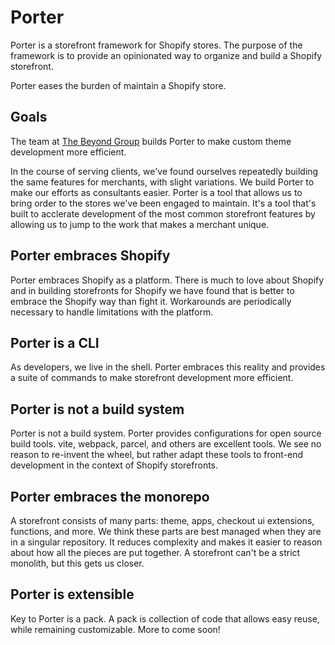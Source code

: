 # Porter

Porter is a storefront framework for Shopify stores. The purpose of the framework
is to provide an opinionated way to organize and build a Shopify storefront.

Porter eases the burden of maintain a Shopify store.

## Goals

The team at [The Beyond Group](http://thebeyondgroup.com) builds Porter to
make custom theme development more efficient.

In the course of serving clients, we've found ourselves repeatedly building
the same features for merchants, with slight variations. We build Porter
to make our efforts as consultants easier. Porter is a tool that allows
us to bring order to the stores we've been engaged to maintain. It's a tool
that's built to acclerate development of the most common storefront features by
allowing us to jump to the work that makes a merchant unique.

## Porter embraces Shopify

Porter embraces Shopify as a platform. There is much to love about Shopify and
in building storefronts for Shopify we have found that is better to embrace the
Shopify way than fight it. Workarounds are periodically necessary to handle
limitations with the platform.

## Porter is a CLI

As developers, we live in the shell. Porter embraces this reality and provides
a suite of commands to make storefront development more efficient.

## Porter is not a build system

Porter is not a build system. Porter provides configurations for open source
build tools. vite, webpack, parcel, and others are excellent tools. We see no
reason to re-invent the wheel, but rather adapt these tools to front-end
development in the context of Shopify storefronts.

## Porter embraces the monorepo

A storefront consists of many parts: theme, apps, checkout ui extensions,
functions, and more. We think these parts are best managed when they are in a
singular repository. It reduces complexity and makes it easier to reason about
how all the pieces are put together. A storefront can't be a strict monolith,
but this gets us closer.

## Porter is extensible 

Key to Porter is a pack. A pack is collection of code that allows easy reuse, while
remaining customizable. More to come soon!
